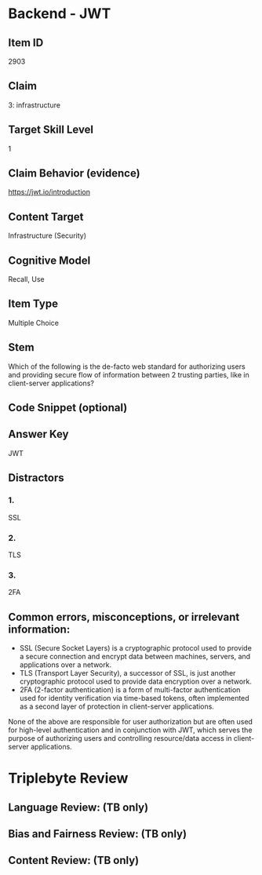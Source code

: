 # Backend - JWT

## Item ID
2903

## Claim
3: infrastructure

## Target Skill Level
1

## Claim Behavior (evidence)
https://jwt.io/introduction 

## Content Target
Infrastructure (Security)

## Cognitive Model
Recall, Use

## Item Type
Multiple Choice

## Stem
Which of the following is the de-facto web standard for authorizing users and providing secure flow of information between 2 trusting parties, like in client-server applications?

## Code Snippet (optional)

## Answer Key
JWT

## Distractors
### 1.
SSL

### 2.
TLS

### 3.
2FA

## Common errors, misconceptions, or irrelevant information:
- SSL (Secure Socket Layers) is a cryptographic protocol used to provide a secure connection and encrypt data between machines, servers, and applications over a network.
- TLS (Transport Layer Security), a successor of SSL, is just another cryptographic protocol used to provide data encryption over a network.
- 2FA (2-factor authentication) is a form of multi-factor authentication used for identity verification via time-based tokens, often implemented as a second layer of protection in client-server applications.

None of the above are responsible for user authorization but are often used for high-level authentication and in conjunction with JWT, which serves the purpose of authorizing users and controlling resource/data access in client-server applications.

# Triplebyte Review

## Language Review: (TB only)

## Bias and Fairness Review: (TB only)

## Content Review: (TB only)
